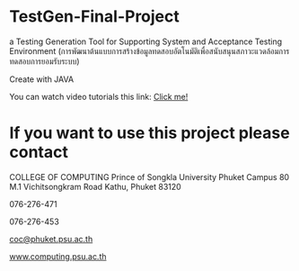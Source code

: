 # TestGen-Final-Project
a Testing Generation Tool for Supporting System and Acceptance Testing Environment (การพัฒนาต้นแบบการสร้างข้อมูลทดสอบอัตโนมัติเพื่อสนับสนุนสภาวะแวดล้อมการทดสอบการยอมรับระบบ)


Create with JAVA

You can watch video tutorials this link: [Click me!](https://drive.google.com/file/d/1Z4arv_NwHC3veJ7BI5GSMlPxbQvp-cCe/view?usp=sharing)


# If you want to use this project please contact 

COLLEGE OF COMPUTING
Prince of Songkla University Phuket Campus 80 M.1 Vichitsongkram Road Kathu, Phuket 83120

 076-276-471
 
 076-276-453
 
 coc@phuket.psu.ac.th
 
 www.computing.psu.ac.th


